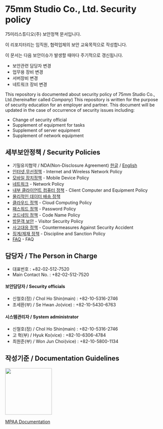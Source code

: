 # 75mm Studio Co., Ltd. Security policy

75미리스튜디오(주) 보안정책 문서입니다.

이 리포지터리는 임직원, 협력업체의 보안 교육목적으로 작성합니다.

이 문서는 다음 보안이슈가 발생할 때마다 주기적으로 갱신됩니다.
- 보안관련 담당자 변경
- 업무용 장비 변경
- 서버장비 변경
- 네트워크 장비 변경


This repository is documented about security policy of 75mm Studio Co., Ltd.(hereinafter called *Company*) This repository is written for the purpose of security education for an employer and partner. This document will be updated in the case of occurrence of security issues including:
- Change of security official
- Supplement of equipment for tasks
- Supplement of server equipment
- Supplement of network equipment

## 세부보안정책 / Security Policies
- 기밀유지협약 / NDA(Non-Disclosure Agreement) [한글](docs/nda.md) / [English](docs/nda_eng.md)
- [인터넷,무선정책](docs/internet.md) - Internet and Wireless Network Policy
- [모바일 장치정책](docs/mobile.md) - Mobile Device Policy
- [네트워크](docs/network.md) - Network Policy
- [내부 클라이언트 컴퓨터 정책](docs/clientpc.md) - Client Computer and Equipment Policy
- [물리적인 데이터 배송 정책](docs/data_transfer_information.md)
- [클라우드 정책](docs/cloud.md) - Cloud Computing Policy
- [패스워드 정책](docs/password.md) - Password Policy
- [코드네임 정책](docs/codename.md) - Code Name Policy
- [방문객 보안](docs/guest.md) - Visitor Security Policy
- [사고대응 정책](docs/security_incident_response.md) - Countermeasures Against Security Accident
- [징계/제재 정책](docs/security_disciplinary_action.md) - Discipline and Sanction Policy
- [FAQ](docs/qna.md) - FAQ

## 담당자 / The Person in Charge
- 대표번호 : +82-02-512-7520
- Main Contact No. : +82-02-512-7520

#### 보안담당자 / Security officials
- 신철호(정) / Chol Ho Shin(main) : +82-10-5316-2746
- 조세환(부) / Se Hwan Jo(vice) : +82-10-5430-6763

#### 시스템관리자 / System administrator
- 신철호(정) / Chol Ho Shin(main) : +82-10-5316-2746
- 고 혁(부) / Hyuk Ko(vice) : +82-10-6306-4784
- 최원준(부) / Won Jun Choi(vice) : +82-10-5800-1134

## 작성기준 / Documentation Guidelines
<img src="https://upload.wikimedia.org/wikipedia/commons/5/57/MPAA.jpg" width="150">

[MPAA Documentation](https://www.mpaa.org/what-we-do/advancing-creativity/additional-resources/#content-protection-best-practices)

